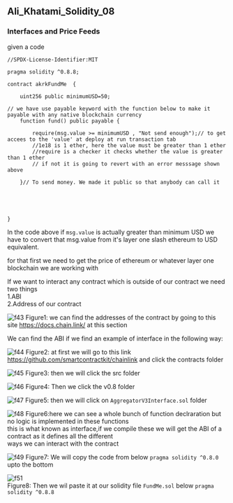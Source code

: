 ## Ali_Khatami_Solidity_08
### Interfaces and Price Feeds

given a code

```
//SPDX-License-Identifier:MIT

pragma solidity ^0.8.8;

contract akrkFundMe  {

    uint256 public minimumUSD=50;

// we have use payable keyword with the function below to make it payable with any native blockchain currency
    function fund() public payable {

        require(msg.value >= minimumUSD , "Not send enough");// to get accees to the 'value' at deploy at run transaction tab
        //1e18 is 1 ether, here the value must be greater than 1 ether
        //require is a checker it checks whether the value is greater than 1 ether
        // if not it is going to revert with an error messsage shown above

    }// To send money. We made it public so that anybody can call it



    

}
```

In the code above if ```msg.value``` is actually greater than minimum USD we have to convert that msg.value from it's layer one slash ethereum to USD equivalent.<br>

for that first we need to get the price of ethereum or whatever layer one blockchain we are working with<br>

If we want to interact any contract which is outside of our contract we need two things<br> 
1.ABI<br>
2.Address of our contract<br>

![f43](https://user-images.githubusercontent.com/89090776/235877819-4ef2e9a4-b321-4522-85a1-d900ada04c1e.jpg)
Figure1: we can find the addresses of the contract by going to this site https://docs.chain.link/ at this section<br>

We can find the ABI if we find an example of interface in the following way:

![f44](https://user-images.githubusercontent.com/89090776/235881026-4220e5d6-8079-452a-ad63-7996fef9cd16.jpg)
Figure2: at first we will go to this link https://github.com/smartcontractkit/chainlink and click the contracts folder<br>

![f45](https://user-images.githubusercontent.com/89090776/235881736-613223cb-21f9-49d8-a16f-e4f8bd7f65f4.jpg)
Figure3: then we will click the src folder<br>

![f46](https://user-images.githubusercontent.com/89090776/235882103-fdfc20bf-844d-41de-b792-13f94a82865d.jpg)
Figure4: Then we click the v0.8 folder <br>

![f47](https://user-images.githubusercontent.com/89090776/235882757-2ea4ebff-c142-4b51-bdb5-97171d90c46d.jpg)
Figure5: then we will click on ```AggregatorV3Interface.sol``` folder <br>



![f48](https://user-images.githubusercontent.com/89090776/235884759-cc1ff218-0fe8-4532-9e9d-665ef19d4f6f.jpg)
Figure6:here we can see a whole bunch of function declraration but no logic is implemented in these functions<br>
this is what known as interface,if we compile these we will get the ABI of a contract as it defines all the different<br>
ways we can interact with the contract<br>


![f49](https://user-images.githubusercontent.com/89090776/235886375-d60dd0c2-543a-4438-9183-6ea338fa1fa8.jpg)
Figure7: We will copy the code from below ```pragma solidity ^0.8.0``` upto the bottom<br>


![f51](https://user-images.githubusercontent.com/89090776/235888496-d3317c68-b51b-41bc-97a7-4c4f89f582d4.jpg)\
Figure8: Then we wil paste it at our solidity file ```FundMe.sol``` below ```pragma solidity ^0.8.8```<br>











